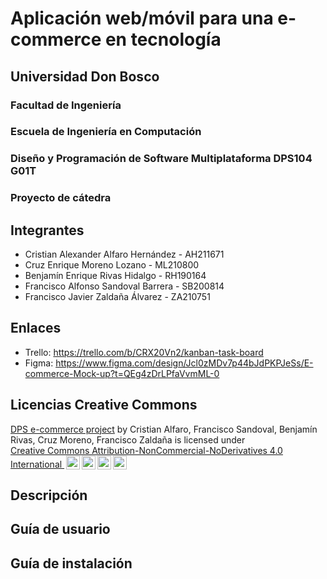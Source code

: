 # Aplicación web/móvil para una e-commerce en tecnología

## Universidad Don Bosco
### Facultad de Ingeniería
### Escuela de Ingeniería en Computación
### Diseño y Programación de Software Multiplataforma DPS104 G01T

### Proyecto de cátedra

## Integrantes
- Cristian Alexander Alfaro Hernández - AH211671
- Cruz Enrique Moreno Lozano - ML210800
- Benjamín Enrique Rivas Hidalgo - RH190164
- Francisco Alfonso Sandoval Barrera - SB200814
- Francisco Javier Zaldaña Álvarez - ZA210751

## Enlaces
- Trello: https://trello.com/b/CRX20Vn2/kanban-task-board
- Figma: https://www.figma.com/design/Jcl0zMDv7p44bJdPKPJeSs/E-commerce-Mock-up?t=QEg4zDrLPfaVvmML-0

## Licencias Creative Commons
<p xmlns:cc="http://creativecommons.org/ns#" xmlns:dct="http://purl.org/dc/terms/"><a property="dct:title" rel="cc:attributionURL" href="https://github.com/Franckalv/e-commerce-project">DPS e-commerce project</a> by <span property="cc:attributionName">Cristian Alfaro, Francisco Sandoval, Benjamín Rivas, Cruz Moreno, Francisco Zaldaña </span> is licensed under <a href="https://creativecommons.org/licenses/by-nc-nd/4.0/?ref=chooser-v1" target="_blank" rel="license noopener noreferrer" style="display:inline-block;">Creative Commons Attribution-NonCommercial-NoDerivatives 4.0 International <img style="height:22px!important;margin-left:3px;vertical-align:text-bottom;" src="https://mirrors.creativecommons.org/presskit/icons/cc.svg?ref=chooser-v1" alt=""><img style="height:22px!important;margin-left:3px;vertical-align:text-bottom;" src="https://mirrors.creativecommons.org/presskit/icons/by.svg?ref=chooser-v1" alt=""><img style="height:22px!important;margin-left:3px;vertical-align:text-bottom;" src="https://mirrors.creativecommons.org/presskit/icons/nc.svg?ref=chooser-v1" alt=""><img style="height:22px!important;margin-left:3px;vertical-align:text-bottom;" src="https://mirrors.creativecommons.org/presskit/icons/nd.svg?ref=chooser-v1" alt=""></a></p>


## Descripción


## Guía de usuario


## Guía de instalación
